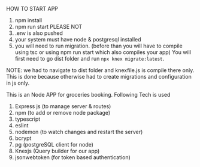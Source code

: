 HOW TO START APP
1. npm install
2. npm run start 
PLEASE NOT 
1. .env is also pushed
2. your system must have node & postgresql installed
3. you will need to run migration. (before than you will have to compile using tsc or using npm run start which also compiles your app) You will first need to go dist folder and run `npx knex migrate:latest`. 

NOTE: we had to navigate to dist folder and knexfile.js is compile there only. This is done because otherwise had to create migrations and configuration in js only. 

This is an Node APP for groceries booking.
Following Tech is used
1. Express js (to manage server & routes)
2. npm (to add or remove node package)
3. typescript
4. eslint 
5. nodemon (to watch changes and restart the server)
6. bcrypt
7. pg (postgreSQL client for node)
8. Knexjs (Query builder for our app)
8. jsonwebtoken (for token based authentication)


